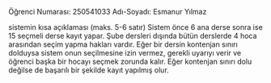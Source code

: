 Öğrenci Numarası: 250541033
Adı-Soyadı: Esmanur Yılmaz

sistemin kısa açıklaması (maks. 5-6 satır)
Sistem önce 6 ana derse sonra ise 15 seçmeli derse kayıt yapar. Şube dersleri dışında bütün derslerde 4 hoca arasından seçim yapma hakları vardır. Eğer bir dersin kontenjan sınırı dolduysa sistem onun seçilmesine izin vermez, gerekli uyarıyı verir ve öğrenci başka bir hocayı seçmek zorunda kalır. Eğer kontenjan sınırı dolu değilse de başarılı bir şekilde kayıt yapılmış olur.
